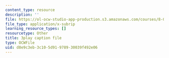```yaml
---
content_type: resource
description: ''
file: https://ol-ocw-studio-app-production.s3.amazonaws.com/courses/8-01sc-classical-mechanics-fall-2016/d8e9c3eb3c105d91978930039f492e06_jOPA3XY-V3U.vtt
file_type: application/x-subrip
learning_resource_types: []
resourcetype: Other
title: 3play caption file
type: OCWFile
uid: d8e9c3eb-3c10-5d91-9789-30039f492e06
---
```

